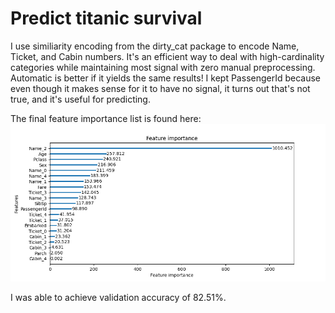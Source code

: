 # Predict titanic survival

I use similiarity encoding from the dirty_cat package to encode Name, Ticket, and Cabin numbers. It's an efficient way to deal with high-cardinality categories while maintaining most signal with zero manual preprocessing. Automatic is better if it yields the same results! I kept PassengerId because even though it makes sense for it to have no signal, it turns out that's not true, and it's useful for predicting.

The final feature importance list is found here:
![feature importance](figures/feature_importance.png)

I was able to achieve validation accuracy of 82.51%.
